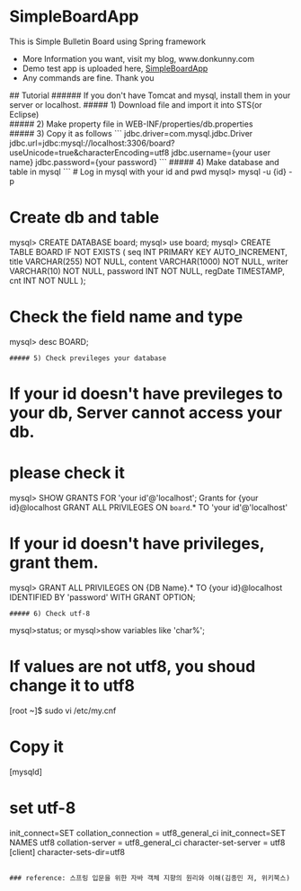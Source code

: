 # SimpleBoardApp
This is Simple Bulletin Board using Spring framework
<ul>
<li>More Information you want, visit my blog, www.donkunny.com</li>
<li>Demo test app is uploaded here, <a href="http://www.donkunny.com:8080/SimpleBoardApp/list">SimpleBoardApp</a></li>
<li>Any commands are fine. Thank you</li>
</ul>
## Tutorial
###### If you don't have Tomcat and mysql, install them in your server or localhost.
##### 1) Download file and import it into STS(or Eclipse)<br>
##### 2) Make property file in WEB-INF/properties/db.properties<br>
##### 3) Copy it as follows
```
jdbc.driver=com.mysql.jdbc.Driver
jdbc.url=jdbc:mysql://localhost:3306/board?useUnicode=true&characterEncoding=utf8
jdbc.username={your user name}
jdbc.password={your password}
```
##### 4) Make database and table in mysql
```
# Log in mysql with your id and pwd
mysql> mysql -u {id} -p

# Create db and table
mysql> CREATE DATABASE board;
mysql> use board;
mysql> CREATE TABLE BOARD IF NOT EXISTS (
            seq INT PRIMARY KEY AUTO_INCREMENT,
            title VARCHAR(255) NOT NULL,
            content VARCHAR(1000) NOT NULL,
            writer VARCHAR(10) NOT NULL,
            password INT NOT NULL,
            regDate TIMESTAMP,
            cnt INT NOT NULL );
 
# Check the field name and type
mysql> desc BOARD;
```
##### 5) Check previleges your database
```
# If your id doesn't have previleges to your db, Server cannot access your db.
# please check it
mysql> SHOW GRANTS FOR 'your id'@'localhost';
Grants for {your id}@localhost
GRANT ALL PRIVILEGES ON `board`.* TO 'your id'@'localhost'

# If your id doesn't have privileges, grant them.
mysql> GRANT ALL PRIVILEGES ON {DB Name}.* TO {your id}@localhost IDENTIFIED BY 'password' WITH GRANT OPTION;
```
##### 6) Check utf-8
```
mysql>status;
or
mysql>show variables like 'char%';

# If values are not utf8, you shoud change it to utf8
[root ~]$ sudo vi /etc/my.cnf

# Copy it
[mysqld]
# set utf-8
init_connect=SET collation_connection = utf8_general_ci
init_connect=SET NAMES utf8
collation-server = utf8_general_ci
character-set-server = utf8
[client]
character-sets-dir=utf8
```

### reference: 스프링 입문을 위한 자바 객체 지향의 원리와 이해(김종민 저, 위키북스)
